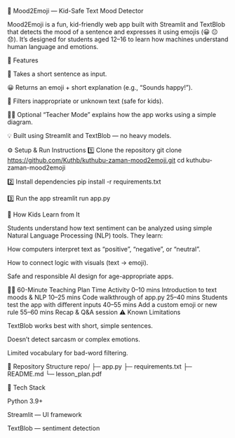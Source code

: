 🧠 Mood2Emoji — Kid-Safe Text Mood Detector

Mood2Emoji is a fun, kid-friendly web app built with Streamlit and TextBlob that detects the mood of a sentence and expresses it using emojis (😀 😐 😞).
It’s designed for students aged 12–16 to learn how machines understand human language and emotions.

🚀 Features

📝 Takes a short sentence as input.

😀 Returns an emoji + short explanation (e.g., “Sounds happy!”).

🚫 Filters inappropriate or unknown text (safe for kids).

👩‍🏫 Optional “Teacher Mode” explains how the app works using a simple diagram.

💡 Built using Streamlit and TextBlob — no heavy models.

⚙️ Setup & Run Instructions
1️⃣ Clone the repository
git clone https://github.com/Kuthb/kuthubu-zaman-mood2emoji.git
cd kuthubu-zaman-mood2emoji

2️⃣ Install dependencies
pip install -r requirements.txt

3️⃣ Run the app
streamlit run app.py

📘 How Kids Learn from It

Students understand how text sentiment can be analyzed using simple Natural Language Processing (NLP) tools.
They learn:

How computers interpret text as “positive”, “negative”, or “neutral”.

How to connect logic with visuals (text → emoji).

Safe and responsible AI design for age-appropriate apps.

🧑‍🏫 60-Minute Teaching Plan
Time	Activity
0–10 mins	Introduction to text moods & NLP
10–25 mins	Code walkthrough of app.py
25–40 mins	Students test the app with different inputs
40–55 mins	Add a custom emoji or new rule
55–60 mins	Recap & Q&A session
⚠️ Known Limitations

TextBlob works best with short, simple sentences.

Doesn’t detect sarcasm or complex emotions.

Limited vocabulary for bad-word filtering.

📂 Repository Structure
repo/
 ├─ app.py
 ├─ requirements.txt
 ├─ README.md
 └─ lesson_plan.pdf

🧩 Tech Stack

Python 3.9+

Streamlit — UI framework

TextBlob — sentiment detection
